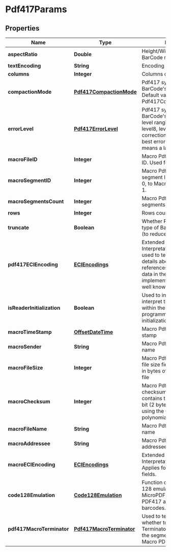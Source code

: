 
# Pdf417Params

## Properties
Name | Type | Description | Notes
------------ | ------------- | ------------- | -------------
**aspectRatio** | **Double** | Height/Width ratio of 2D BarCode module. |  [optional]
**textEncoding** | **String** | Encoding of codetext. |  [optional]
**columns** | **Integer** | Columns count. |  [optional]
**compactionMode** | [**Pdf417CompactionMode**](Pdf417CompactionMode.md) | Pdf417 symbology type of BarCode&#39;s compaction mode. Default value: Pdf417CompactionMode.Auto. |  [optional]
**errorLevel** | [**Pdf417ErrorLevel**](Pdf417ErrorLevel.md) | Pdf417 symbology type of BarCode&#39;s error correction level ranging from level0 to level8, level0 means no error correction info, level8 means best error correction which means a larger picture. |  [optional]
**macroFileID** | **Integer** | Macro Pdf417 barcode&#39;s file ID. Used for MacroPdf417. |  [optional]
**macroSegmentID** | **Integer** | Macro Pdf417 barcode&#39;s segment ID, which starts from 0, to MacroSegmentsCount - 1. |  [optional]
**macroSegmentsCount** | **Integer** | Macro Pdf417 barcode segments count. |  [optional]
**rows** | **Integer** | Rows count. |  [optional]
**truncate** | **Boolean** | Whether Pdf417 symbology type of BarCode is truncated (to reduce space). |  [optional]
**pdf417ECIEncoding** | [**ECIEncodings**](ECIEncodings.md) | Extended Channel Interpretation Identifiers. It is used to tell the barcode reader details about the used references for encoding the data in the symbol. Current implementation consists all well known charset encodings. |  [optional]
**isReaderInitialization** | **Boolean** | Used to instruct the reader to interpret the data contained within the symbol as programming for reader initialization |  [optional]
**macroTimeStamp** | [**OffsetDateTime**](OffsetDateTime.md) | Macro Pdf417 barcode time stamp |  [optional]
**macroSender** | **String** | Macro Pdf417 barcode sender name |  [optional]
**macroFileSize** | **Integer** | Macro Pdf417 file size. The file size field contains the size in bytes of the entire source file |  [optional]
**macroChecksum** | **Integer** | Macro Pdf417 barcode checksum. The checksum field contains the value of the 16-bit (2 bytes) CRC checksum using the CCITT-16 polynomial |  [optional]
**macroFileName** | **String** | Macro Pdf417 barcode file name |  [optional]
**macroAddressee** | **String** | Macro Pdf417 barcode addressee name |  [optional]
**macroECIEncoding** | [**ECIEncodings**](ECIEncodings.md) | Extended Channel Interpretation Identifiers. Applies for Macro PDF417 text fields. |  [optional]
**code128Emulation** | [**Code128Emulation**](Code128Emulation.md) | Function codeword for Code 128 emulation. Applied for MicroPDF417 only. Ignored for PDF417 and MacroPDF417 barcodes. |  [optional]
**pdf417MacroTerminator** | [**Pdf417MacroTerminator**](Pdf417MacroTerminator.md) | Used to tell the encoder whether to add Macro PDF417 Terminator (codeword 922) to the segment. Applied only for Macro PDF417. |  [optional]



